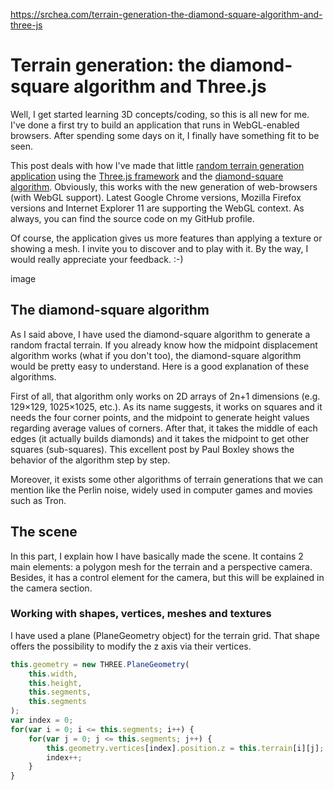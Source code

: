 https://srchea.com/terrain-generation-the-diamond-square-algorithm-and-three-js

# Terrain generation: the diamond-square algorithm and Three.js

Well, I get started learning 3D concepts/coding, so this is all new for me. I've done a first try to build an application that runs in WebGL-enabled browsers. After spending some days on it, I finally have something fit to be seen.

This post deals with how I've made that little [random terrain generation application](https://src.onl/apps/terrain-generation-diamond-square-threejs-webgl/) using the [Three.js framework](https://github.com/mrdoob/three.js/) and the [diamond-square algorithm](https://en.wikipedia.org/wiki/Diamond-square_algorithm). Obviously, this works with the new generation of web-browsers (with WebGL support). Latest Google Chrome versions, Mozilla Firefox versions and Internet Explorer 11 are supporting the WebGL context. As always, you can find the source code on my GitHub profile.

Of course, the application gives us more features than applying a texture or showing a mesh. I invite you to discover and to play with it. By the way, I would really appreciate your feedback. :-)

image

## The diamond-square algorithm

As I said above, I have used the diamond-square algorithm to generate a random fractal terrain. If you already know how the midpoint displacement algorithm works (what if you don't too), the diamond-square algorithm would be pretty easy to understand. Here is a good explanation of these algorithms.

First of all, that algorithm only works on 2D arrays of 2n+1 dimensions (e.g. 129×129, 1025×1025, etc.). As its name suggests, it works on squares and it needs the four corner points, and the midpoint to generate height values regarding average values of corners. After that, it takes the middle of each edges (it actually builds diamonds) and it takes the midpoint to get other squares (sub-squares). This excellent post by Paul Boxley shows the behavior of the algorithm step by step.

Moreover, it exists some other algorithms of terrain generations that we can mention like the Perlin noise, widely used in computer games and movies such as Tron.

## The scene

In this part, I explain how I have basically made the scene. It contains 2 main elements: a polygon mesh for the terrain and a perspective camera. Besides, it has a control element for the camera, but this will be explained in the camera section.

### Working with shapes, vertices, meshes and textures

I have used a plane (PlaneGeometry object) for the terrain grid. That shape offers the possibility to modify the z axis via their vertices.

```javascript
this.geometry = new THREE.PlaneGeometry(
    this.width,
    this.height,
    this.segments,
    this.segments
);
var index = 0;
for(var i = 0; i <= this.segments; i++) {
    for(var j = 0; j <= this.segments; j++) {
        this.geometry.vertices[index].position.z = this.terrain[i][j];
        index++;
    }
}
```
